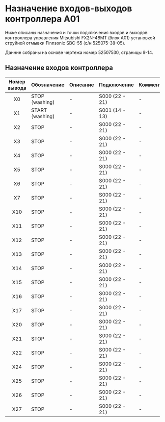 # Назначение входов-выходов контроллера A01

Ниже описаны назначения и точки подключения входов и выходов контроллера 
управления Mitsubishi FX2N-48MT (блок A01) установкой струйной отмывки 
Finnsonic SBC-55 (с/н 525075-38-05).  

Даннне собраны на основе чертежа номер 52507530, страницы 9-14.

## Назначение входов контроллера

| Номер  вывода | Обозначение | Описание | Подключение | Комментарий |
| :-: | - | - | - | - |
| X0 | STOP (washing) | - | S000 (22 - 21) | - |
| X1 | START (washing) | - | S001 (14 - 13) | - |
| X2 | STOP | - | S000 (22 - 21) | - |
| X3 | STOP | - | S000 (22 - 21) | - |
| X4 | STOP | - | S000 (22 - 21) | - |
| X5 | STOP | - | S000 (22 - 21) | - |
| X6 | STOP | - | S000 (22 - 21) | - |
| X7 | STOP | - | S000 (22 - 21) | - |
| X10 | STOP | - | S000 (22 - 21) | - |
| X11 | STOP | - | S000 (22 - 21) | - |
| X12 | STOP | - | S000 (22 - 21) | - |
| X13 | STOP | - | S000 (22 - 21) | - |
| X14 | STOP | - | S000 (22 - 21) | - |
| X15 | STOP | - | S000 (22 - 21) | - |
| X16 | STOP | - | S000 (22 - 21) | - |
| X17 | STOP | - | S000 (22 - 21) | - |
| X20 | STOP | - | S000 (22 - 21) | - |
| X21 | STOP | - | S000 (22 - 21) | - |
| X22 | STOP | - | S000 (22 - 21) | - |
| X24 | STOP | - | S000 (22 - 21) | - |
| X25 | STOP | - | S000 (22 - 21) | - |
| X26 | STOP | - | S000 (22 - 21) | - |
| X27 | STOP | - | S000 (22 - 21) | - |
